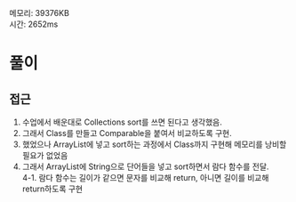 메모리: 39376KB<br>
시간: 2652ms

# 풀이
## 접근
1. 수업에서 배운대로 Collections sort를 쓰면 된다고 생각했음.
2. 그래서 Class를 만들고 Comparable을 붙여서 비교하도록 구현.
3. 했었으나 ArrayList에 넣고 sort하는 과정에서 Class까지 구현해 메모리를 낭비할 필요가 없었음
4. 그래서 ArrayList에 String으로 단어들을 넣고 sort하면서 람다 함수를 전달.<br>
4-1. 람다 함수는 길이가 같으면 문자를 비교해 return, 아니면 길이를 비교해 return하도록 구현